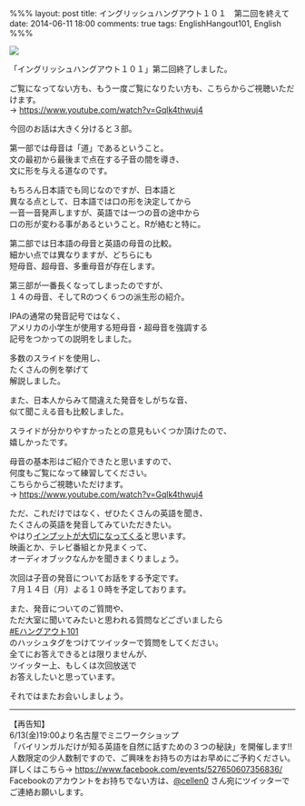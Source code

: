 %%%
layout: post
title: イングリッシュハングアウト１０１　第二回を終えて
date: 2014-06-11 18:00
comments: true
tags: EnglishHangout101, English
%%%

<img src="/assets/images/common/english-hangout101-logo.jpeg" />

「イングリッシュハングアウト１０１」第二回終了しました。

ご覧になってない方も、もう一度ご覧になりたい方も、こちらからご視聴いただけます。<br />
&rarr; <a href="https://www.youtube.com/watch?v=Gqlk4thwuj4" target="_blank">https://www.youtube.com/watch?v=Gqlk4thwuj4</a><br />

今回のお話は大きく分けると３部。

第一部では母音は「道」であるということ。<br />
文の最初から最後まで点在する子音の間を導き、<br />
文に形を与える道なのです。

もちろん日本語でも同じなのですが、日本語と<br />
異なる点として、日本語では口の形を決定してから<br />
一音一音発声しますが、英語では一つの音の途中から<br />
口の形が変わる事があるということ。Rが絡むと特に。

第二部では日本語の母音と英語の母音の比較。<br />
細かい点では異なりますが、どちらにも<br />
短母音、超母音、多重母音が存在します。

第三部が一番長くなってしまったのですが、<br />
１４の母音、そしてRのつく６つの派生形の紹介。

IPAの通常の発音記号ではなく、<br />
アメリカの小学生が使用する短母音・超母音を強調する<br />
記号をつかっての説明をしました。

多数のスライドを使用し、<br />
たくさんの例を挙げて<br />
解説しました。

また、日本人からみて間違えた発音をしがちな音、<br />
似て聞こえる音も比較しました。

スライドが分かりやすかったとの意見もいくつか頂けたので、<br />
嬉しかったです。

母音の基本形はご紹介できたと思いますので、<br />
何度もご覧になって練習してください。<br />
こちらからご視聴いただけます。<br />
&rarr; <a href="https://www.youtube.com/watch?v=Gqlk4thwuj4" target="_blank">https://www.youtube.com/watch?v=Gqlk4thwuj4</a><br />

ただ、これだけではなく、ぜひたくさんの英語を聞き、<br />
たくさんの英語を発音してみていただきたい。<br />
やはり<a href="/2014/05/18/about-input/">インプットが大切になってくる</a>と思います。<br />
映画とか、テレビ番組とか見まくって、<br />
オーディオブックなんかを聞きまくりましょう。

次回は子音の発音についてお話をする予定です。<br />
７月１４日（月）よる１０時を予定しております。

また、発音についてのご質問や、<br />
ただ大室に聞いてみたいと思われる質問などございましたら<br />
<a href="https://twitter.com/hashtag/eハングアウト101">#Eハングアウト101</a><br />
のハッシュタグをつけてツイッターで質問をしてください。<br />
全てにお答えできるとは限りませんが、<br />
ツイッター上、もしくは次回放送で<br />
お答えしたいと思っています。

それではまたお会いしましょう。

<hr />

【再告知】<br />
6/13(金)19:00より名古屋でミニワークショップ<br />
「バイリンガルだけが知る英語を自然に話すための３つの秘訣」を開催します!!<br />
人数限定の少人数制ですので、ご興味をお持ちの方はお早めにご予約ください。<br />
詳しくはこちら&rarr; <a href="https://www.facebook.com/events/527650607356836/" target="_blank">https://www.facebook.com/events/527650607356836/</a><br />
Facebookのアカウントをお持ちでない方は、<a href="https://twitter.com/cellen0">@cellen0</a> さん宛にツイッターでご連絡お願いします。
